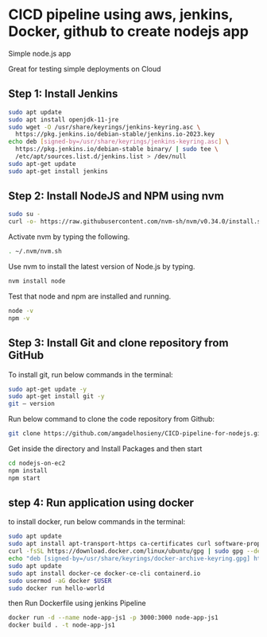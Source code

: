 # CICD pipeline using aws, jenkins, Docker, github to create nodejs app

Simple node.js app

Great for testing simple deployments on Cloud


## Step 1: Install Jenkins

```bash
sudo apt update
sudo apt install openjdk-11-jre
sudo wget -O /usr/share/keyrings/jenkins-keyring.asc \
  https://pkg.jenkins.io/debian-stable/jenkins.io-2023.key
echo deb [signed-by=/usr/share/keyrings/jenkins-keyring.asc] \
  https://pkg.jenkins.io/debian-stable binary/ | sudo tee \
  /etc/apt/sources.list.d/jenkins.list > /dev/null
sudo apt-get update
sudo apt-get install jenkins

```



## Step 2: Install NodeJS and NPM using nvm


```bash
sudo su -
curl -o- https://raw.githubusercontent.com/nvm-sh/nvm/v0.34.0/install.sh | bash
```
Activate nvm by typing the following.

```bash
. ~/.nvm/nvm.sh
```

Use nvm to install the latest version of Node.js by typing.

```bash
nvm install node
```

Test that node and npm are installed and running.

```bash
node -v
npm -v
```

## Step 3: Install Git and clone repository from GitHub

To install git, run below commands in the terminal:

```bash
sudo apt-get update -y
sudo apt-get install git -y
git — version
```


Run below command to clone the code repository from Github:

```bash
git clone https://github.com/amgadelhosieny/CICD-pipeline-for-nodejs.git
```

Get inside the directory and Install Packages and then start

```bash
cd nodejs-on-ec2
npm install
npm start
```

## step 4: Run application using docker

to install docker, run below commands in the terminal:

```bash
sudo apt update
sudo apt install apt-transport-https ca-certificates curl software-properties-common
curl -fsSL https://download.docker.com/linux/ubuntu/gpg | sudo gpg --dearmor -o /usr/share/keyrings/docker-archive-keyring.gpg
echo "deb [signed-by=/usr/share/keyrings/docker-archive-keyring.gpg] https://download.docker.com/linux/ubuntu $(lsb_release -cs) stable" | sudo tee /etc/apt/sources.list.d/docker.list > /dev/null
sudo apt update
sudo apt install docker-ce docker-ce-cli containerd.io
sudo usermod -aG docker $USER
sudo docker run hello-world

```

then Run Dockerfile using jenkins Pipeline

```bash
docker run -d --name node-app-js1 -p 3000:3000 node-app-js1
docker build . -t node-app-js1
```

